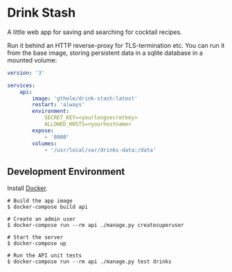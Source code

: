 # Drink Stash
A little web app for saving and searching for cocktail recipes.

Run it behind an HTTP reverse-proxy for TLS-termination etc. You can run it
from the base image, storing persistent data in a sqlite database in a
mounted volume:

```yaml
version: '3'

services:
    api:
        image: 'gthole/drink-stash:latest'
        restart: 'always'
        environment:
            SECRET_KEY=<yourlongsecretkey>
            ALLOWED_HOSTS=<yourhostname>
        expose:
            - '8000'
        volumes:
            - '/usr/local/var/drinks-data:/data'
```


## Development Environment
Install [Docker](https://www.docker.com/products/docker-desktop).

```
# Build the app image
$ docker-compose build api

# Create an admin user
$ docker-compose run --rm api ./manage.py createsuperuser

# Start the server
$ docker-compose up

# Run the API unit tests
$ docker-compose run --rm api ./manage.py test drinks
```
